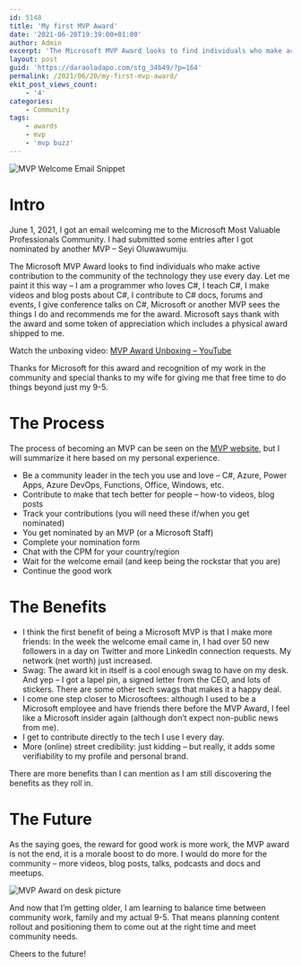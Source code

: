 ```yaml
---
id: 5148
title: 'My first MVP Award'
date: '2021-06-20T19:39:00+01:00'
author: Admin
excerpt: 'The Microsoft MVP Award looks to find individuals who make active contribution to the community of the technology they use every day. Let me paint it this way – I am a programmer who loves C#, I teach C#, I make videos and blog posts about C#, I contribute to C# docs, forums and events, I give conference talks on C#, Microsoft or another MVP sees the things I do and recommends me for the award.'
layout: post
guid: 'https://daraoladapo.com/stg_34b49/?p=164'
permalink: /2021/06/20/my-first-mvp-award/
ekit_post_views_count:
    - '4'
categories:
    - Community
tags:
    - awards
    - mvp
    - 'mvp buzz'
---
```


![MVP Welcome Email Snippet](https://daraoladapo.com/stg_34b49/wp-content/uploads/2023/10/mvp-welcome-email-snippet.png)

# Intro

June 1, 2021, I got an email welcoming me to the Microsoft Most Valuable Professionals Community. I had submitted some entries after I got nominated by another MVP – Seyi Oluwawumiju.

The Microsoft MVP Award looks to find individuals who make active contribution to the community of the technology they use every day. Let me paint it this way – I am a programmer who loves C#, I teach C#, I make videos and blog posts about C#, I contribute to C# docs, forums and events, I give conference talks on C#, Microsoft or another MVP sees the things I do and recommends me for the award. Microsoft says thank with the award and some token of appreciation which includes a physical award shipped to me.

Watch the unboxing video: [MVP Award Unboxing – YouTube](https://www.youtube.com/watch?v=rhB62lU_ARI)

Thanks for Microsoft for this award and recognition of my work in the community and special thanks to my wife for giving me that free time to do things beyond just my 9-5.

# The Process

The process of becoming an MVP can be seen on the [MVP website](https://mvp.microsoft.com/en-US/pages/what-it-takes-to-be-an-mvp), but I will summarize it here based on my personal experience.

- Be a community leader in the tech you use and love – C#, Azure, Power Apps, Azure DevOps, Functions, Office, Windows, etc.
- Contribute to make that tech better for people – how-to videos, blog posts
- Track your contributions (you will need these if/when you get nominated)
- You get nominated by an MVP (or a Microsoft Staff)
- Complete your nomination form
- Chat with the CPM for your country/region
- Wait for the welcome email (and keep being the rockstar that you are)
- Continue the good work

# The Benefits

- I think the first benefit of being a Microsoft MVP is that I make more friends: In the week the welcome email came in, I had over 50 new followers in a day on Twitter and more LinkedIn connection requests. My network (net worth) just increased.
- Swag: The award kit in itself is a cool enough swag to have on my desk. And yep – I got a lapel pin, a signed letter from the CEO, and lots of stickers. There are some other tech swags that makes it a happy deal.
- I come one step closer to Microsoftees: although I used to be a Microsoft employee and have friends there before the MVP Award, I feel like a Microsoft insider again (although don’t expect non-public news from me).
- I get to contribute directly to the tech I use I every day.
- More (online) street credibility: just kidding – but really, it adds some verifiability to my profile and personal brand.

There are more benefits than I can mention as I am still discovering the benefits as they roll in.

# The Future

As the saying goes, the reward for good work is more work, the MVP award is not the end, it is a morale boost to do more. I would do more for the community – more videos, blog posts, talks, podcasts and docs and meetups.

![MVP Award on desk picture](https://daraoladapo.com/stg_34b49/wp-content/uploads/2023/10/mvp-award-on-desk-picture.png)

And now that I’m getting older, I am learning to balance time between community work, family and my actual 9-5. That means planning content rollout and positioning them to come out at the right time and meet community needs.

Cheers to the future!